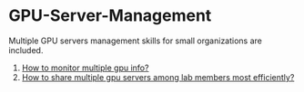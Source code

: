# GPU-Server-Management
Multiple GPU servers management skills for small organizations are included.

1. [How to monitor multiple gpu info?](https://github.com/Linwei-Tao/GPU-Server-Management/blob/main/monitor_gpuinfo.md)
2. [How to share multiple gpu servers among lab members most efficiently?](https://github.com/Linwei-Tao/GPU-Server-Management/blob/main/use_gpus.md)
